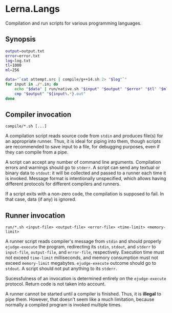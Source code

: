 # Lerna.Langs

Compilation and run scripts for various programming languages.


## Synopsis

```sh
output=output.txt
error=error.txt
log=log.txt
tl=1000
ml=256

data="`cat attempt.src | compile/g++14.sh 2> "$log"`"
for input in ./*.in; do
    echo "$data" | run/native.sh "$input" "$output" "$error" "$tl" "$ml" > "$log"
    cmp "$output" "${input%.*}.out"
done
```


## Compiler invocation

    compile/*.sh [...]

A compilation script reads source code from `stdin` and produces file(s) for an appropriate runner.
Thus, it is ideal for piping into them, though scripts are recommended to save input to a file, for
debugging purposes, even if they can compile from a pipe.

A script can accept any number of command line arguments. Compilation errors and warnings should go
to `stderr`. A script can send any textual or binary data to `stdout`: it will be collected and
passed to a runner each time it is invoked. Message format is intentionally unspecified, which
allows having different protocols for different compilers and runners.

If a script exits with a non-zero code, the compilation is supposed to fail. In that case, data (if
any) is ignored.


## Runner invocation

    run/*.sh <input-file> <output-file> <error-file> <time-limit> <memory-limit>

A runner script reads compiler's message from `stdin` and should properly `ejudge-execute` the
program, redirecting its `stdin`, `stdout`, and `stderr` to `input-file`, `output-file`, and
`error-file`, respectively. Execution time must not exceed `time-limit` milliseconds, and memory
consumption must not exceed `memory-limit` megabytes. `ejudge-execute` outcome should go to
`stdout`. A script should not put anything to its `stderr`.

Sucessfulness of an invocation is determined entirely on the `ejudge-execute` protocol. Return code
is not taken into account.

A runner cannot be started until a compiler is finished. Thus, it is **illegal** to pipe them.
However, that doesn't seem like a much limitation, because normally a compiled program is invoked
multiple times.
